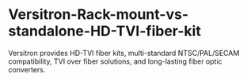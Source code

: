 # Versitron-Rack-mount-vs-standalone-HD-TVI-fiber-kit
Versitron provides HD-TVI fiber kits, multi-standard NTSC/PAL/SECAM compatibility, TVI over fiber solutions, and long-lasting fiber optic converters.
